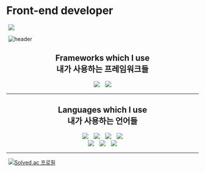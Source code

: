 <style>
    h2 {
        text-align: center;
    }
    div {
        text-align: center; 
    }
    img {
        margin-left : 5px;
        margin-right: 5px;
    }
    
    #headdd {
        margin-bottom:0px
    }
</style>

# Front-end developer

<img id="headdd" src="https://capsule-render.vercel.app/api?type=rect&color=gradient&height=400&section=&text=Front-end%20Soon%20Hyeong&fontSize=90&animation=scaleIn">

![header](https://capsule-render.vercel.app/api?type=wave&color=gradient&height=400&section=&text=Front-end%20developerPark%20Soon%20Hyeong&fontSize=90&animation=scaleIn)

## Frameworks which I use <br> 내가 사용하는 프레임워크들

<div>
<img src="https://img.shields.io/badge/React-61DAFB?style=flat-square&logo=React&logoColor=black"/></a>
<img src="https://img.shields.io/badge/Flutter-02569B?style=flat-square&logo=Flutter&logoColor=white"/></a>
</div>

---

## Languages which I use <br> 내가 사용하는 언어들

<div>
<img src="https://img.shields.io/badge/Java-007396?style=flat-square&logo=Java&logoColor=white"/></a>
<img src="https://img.shields.io/badge/Dart-0175C2?style=flat-square&logo=Dart&logoColor=white"/></a>
<img src="https://img.shields.io/badge/MySQL-4479A1?style=flat-square&logo=MySQL&logoColor=white"/></a>
<img src="https://img.shields.io/badge/HTML5-E34F26?style=flat-square&logo=HTML5&logoColor=white"/></a>
<br>
<img src="https://img.shields.io/badge/CSS-1572B6?style=flat-square&logo=CSS3&logoColor=white"/></a>
<img src="https://img.shields.io/badge/JavaScript-F7DF1E?style=flat-square&logo=JavaScript&logoColor=black"/></a>
<img src="https://img.shields.io/badge/TypeScript-3178C6?style=flat-square&logo=TypeScript&logoColor=white"/></a>
</div>

---

[![Solved.ac 프로필](http://mazassumnida.wtf/api/v2/generate_badge?boj=tnsgud0258)](https://solved.ac/tnsgud0258)
